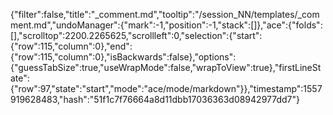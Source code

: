 {"filter":false,"title":"_comment.md","tooltip":"/session_NN/templates/_comment.md","undoManager":{"mark":-1,"position":-1,"stack":[]},"ace":{"folds":[],"scrolltop":2200.2265625,"scrollleft":0,"selection":{"start":{"row":115,"column":0},"end":{"row":115,"column":0},"isBackwards":false},"options":{"guessTabSize":true,"useWrapMode":false,"wrapToView":true},"firstLineState":{"row":97,"state":"start","mode":"ace/mode/markdown"}},"timestamp":1557919628483,"hash":"51f1c7f76664a8d11dbb17036363d08942977dd7"}